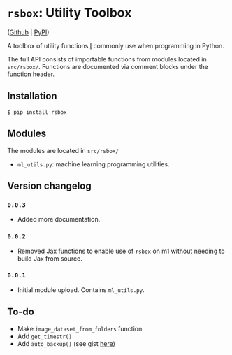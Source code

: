 # `rsbox`: Utility Toolbox

([Github](https://github.com/rosikand/rsbox) | [PyPI](https://pypi.org/project/rsbox))

A toolbox of utility functions [I](http://rosikand.github.io/) commonly use when programming in Python.

The full API consists of importable functions from modules located in `src/rsbox/`. Functions are documented via comment blocks under the function header. 

## Installation 

```
$ pip install rsbox
```

## Modules 

The modules are located in `src/rsbox/`

- `ml_utils.py`: machine learning programming utilities. 


## Version changelog 

### `0.0.3`

- Added more documentation.  

### `0.0.2`

- Removed Jax functions to enable use of `rsbox` on m1 without needing to build Jax from source. 

### `0.0.1`

- Initial module upload. Contains `ml_utils.py`. 

## To-do 
- Make `image_dataset_from_folders` function 
- Add `get_timestr()`
- Add `auto_backup()` (see gist [here](https://gist.github.com/rosikand/30160ac682ea2e15baa275b79333f81a))

